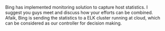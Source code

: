 Bing has implemented monitoring solution to capture host statistics. 
I suggest you guys meet and discuss how your efforts can be combined. 
Afaik, Bing is sending the statistics to a ELK cluster running at cloud, which can be considered as our controller for decision making.

